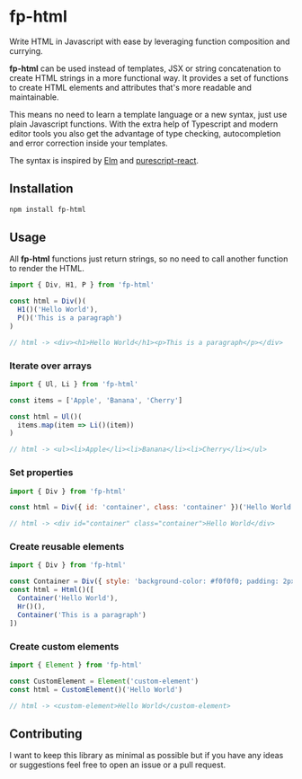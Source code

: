 # fp-html
Write HTML in Javascript with ease by leveraging function composition and currying.

**fp-html** can be used instead of templates, JSX or string concatenation to create HTML strings in a more functional way. It provides a set of functions to create HTML elements and attributes that's more readable and maintainable.

This means no need to learn a template language or a new syntax, just use plain Javascript functions. With the extra help of Typescript and modern editor tools you also get the advantage of type checking, autocompletion and error correction inside your templates.

The syntax is inspired by [Elm](https://elm-lang.org/) and [purescript-react](https://github.com/purescript-contrib/purescript-react).
## Installation
```bash
npm install fp-html
```

## Usage
All **fp-html** functions just return strings, so no need to call another function to render the HTML.
```javascript
import { Div, H1, P } from 'fp-html'

const html = Div()(
  H1()('Hello World'),
  P()('This is a paragraph')
)

// html -> <div><h1>Hello World</h1><p>This is a paragraph</p></div>
```
### Iterate over arrays
```javascript
import { Ul, Li } from 'fp-html'

const items = ['Apple', 'Banana', 'Cherry']

const html = Ul()(
  items.map(item => Li()(item))
)

// html -> <ul><li>Apple</li><li>Banana</li><li>Cherry</li></ul>
```

### Set properties
```javascript
import { Div } from 'fp-html'

const html = Div({ id: 'container', class: 'container' })('Hello World')

// html -> <div id="container" class="container">Hello World</div>
```

### Create reusable elements
```javascript
import { Div } from 'fp-html'

const Container = Div({ style: 'background-color: #f0f0f0; padding: 2px' })
const html = Html()([
  Container('Hello World'),
  Hr()(),
  Container('This is a paragraph')
])
```

### Create custom elements
```javascript
import { Element } from 'fp-html'

const CustomElement = Element('custom-element')
const html = CustomElement()('Hello World')

// html -> <custom-element>Hello World</custom-element>
```

## Contributing
I want to keep this library as minimal as possible but if you have any ideas or suggestions feel free to open an issue or a pull request.

